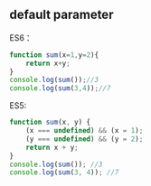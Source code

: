 ## default parameter
ES6：
```javascript
function sum(x=1,y=2){
    return x+y;
}
console.log(sum());//3
console.log(sum(3,4));//7
```
ES5:
```javascript
function sum(x, y) {
    (x === undefined) && (x = 1);
    (y === undefined) && (y = 2);
    return x + y;
}
console.log(sum()); //3
console.log(sum(3, 4)); //7
```